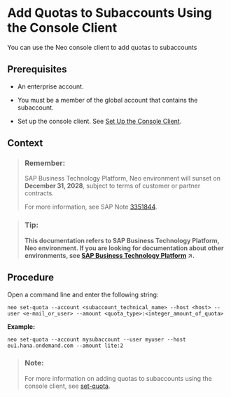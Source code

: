 <!-- loiof073eaf5e6104c90836611322d3397c7 -->

# Add Quotas to Subaccounts Using the Console Client

You can use the Neo console client to add quotas to subaccounts



<a name="loiof073eaf5e6104c90836611322d3397c7__prereq_zs5_h5y_dcb"/>

## Prerequisites

-   An enterprise account.

-   You must be a member of the global account that contains the subaccount.
-   Set up the console client. See [Set Up the Console Client](https://help.sap.com/viewer/ea72206b834e4ace9cd834feed6c0e09/Cloud/en-US/7613dee4711e1014839a8273b0e91070.html).



## Context

> ### Remember:  
> SAP Business Technology Platform, Neo environment will sunset on **December 31, 2028**, subject to terms of customer or partner contracts.
> 
> For more information, see SAP Note [3351844](https://launchpad.support.sap.com/#/notes/3351844).

> ### Tip:  
> **This documentation refers to SAP Business Technology Platform, Neo environment. If you are looking for documentation about other environments, see [SAP Business Technology Platform](https://help.sap.com/viewer/65de2977205c403bbc107264b8eccf4b/Cloud/en-US/6a2c1ab5a31b4ed9a2ce17a5329e1dd8.html "SAP Business Technology Platform (SAP BTP) is an integrated offering comprised of four technology portfolios: database and data management, application development and integration, analytics, and intelligent technologies. The platform offers users the ability to turn data into business value, compose end-to-end business processes, and build and extend SAP applications quickly.") :arrow_upper_right:.**



## Procedure

Open a command line and enter the following string:

```
neo set-quota --account <subaccount_technical_name> --host <host> --user <e-mail_or_user> --amount <quota_type>:<integer_amount_of_quota>
```

**Example:**

```
neo set-quota --account mysubaccount --user myuser --host eu1.hana.ondemand.com --amount lite:2
```

> ### Note:  
> For more information on adding quotas to subaccounts using the console client, see [set-quota](https://help.sap.com/viewer/ea72206b834e4ace9cd834feed6c0e09/Cloud/en-US/4108f0f0680446a39db27f624c0e8b6a.html).

